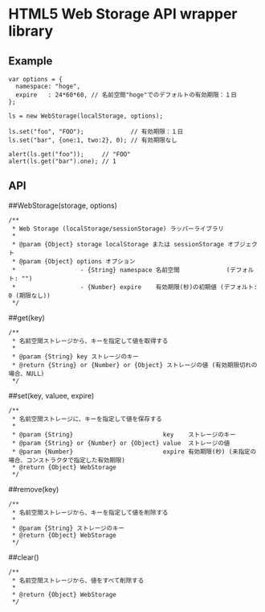 HTML5 Web Storage API wrapper library
==================================================

Example
--------------------------------------

    var options = {
      namespace: "hoge",
      expire   : 24*60*60, // 名前空間"hoge"でのデフォルトの有効期限：１日
    };
    
    ls = new WebStorage(localStorage, options);
    
    ls.set("foo", "FOO");             // 有効期限：１日
    ls.set("bar", {one:1, two:2}, 0); // 有効期限なし
    
    alert(ls.get("foo"));     // "FOO"
    alert(ls.get("bar").one); // 1

API
--------------------------------------
##WebStorage(storage, options)

    /**
     * Web Storage (localStorage/sessionStorage) ラッパーライブラリ
     *
     * @param {Object} storage localStorage または sessionStorage オブジェクト
     * @param {Object} options オプション
     *                  - {String} namespace 名前空間             (デフォルト: "")
     *                  - {Number} expire    有効期限(秒)の初期値 (デフォルト: 0 (期限なし))
     */

##get(key)

    /**
     * 名前空間ストレージから、キーを指定して値を取得する 
     *
     * @param {String} key ストレージのキー
     * @return {String} or {Number} or {Object} ストレージの値 (有効期限切れの場合、NULL)
     */

##set(key, valuee, expire)

    /**
     * 名前空間ストレージに、キーを指定して値を保存する
     *
     * @param {String}                         key    ストレージのキー
     * @param {String} or {Number} or {Object} value  ストレージの値
     * @param {Number}                         expire 有効期限(秒) (未指定の場合、コンストラクタで指定した有効期限)
     * @return {Object} WebStorage
     */

##remove(key)

    /**
     * 名前空間ストレージから、キーを指定して値を削除する
     *
     * @param {String} ストレージのキー
     * @return {Object} WebStorage
     */

##clear()

    /**
     * 名前空間ストレージから、値をすべて削除する
     *
     * @return {Object} WebStorage
     */
